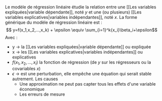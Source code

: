 Le modèle de régression linéaire étudie la relation entre une [[Les variables expliquées|variable dépendante]], noté *y* et une (ou plusieurs) [[Les variables explicatives|variables indépendantes]], noté *x*.
La forme générique du modèle de régression linéaire est :
$$ y=f(x_1,x_2,...,x_k) + \epsilon \equiv \sum_{i=1}^k{x_i}\beta_i+\epsilon$$
Avec :  
- y -> la [[Les variables expliquées|variable dépendante]] ou expliquée  
- x -> les [[Les variables explicatives|variables indépendantes]] ou explicatives
- $f(x_1,x_2,...,x_l)$ la fonction de régression (de *y* sur les régresseurs ou la covariables *x*)
- $\epsilon$ -> est une perturbation, elle empêche une équation qui serait stable autrement. Les causes
	- Une approximation ne peut pas capter tous les effets d'une variable économique
	- Les erreurs de mesure

